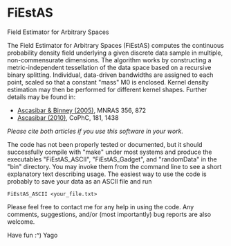 # FiEstAS
Field Estimator for Arbitrary Spaces

The Field Estimator for Arbitrary Spaces (FiEstAS) computes the continuous probability density field underlying a given discrete data sample in multiple, non-commensurate dimensions.
The algorithm works by constructing a metric-independent tessellation of the data space based on a recursive binary splitting. Individual, data-driven bandwidths are assigned to each point, scaled so that a constant "mass" M0 is enclosed.
Kernel density estimation may then be performed for different kernel shapes.
Further details may be found in:

- [Ascasibar & Binney (2005)](https://ui.adsabs.harvard.edu/abs/2005MNRAS.356..872A/abstract), MNRAS 356, 872
- [Ascasibar (2010)](https://ui.adsabs.harvard.edu/abs/2010CoPhC.181.1438A/abstract), CoPhC, 181, 1438

*Please cite both articles if you use this software in your work.*

The code has not been properly tested or documented, but it should successfully compile with "make" under most systems and produce the executables "FiEstAS_ASCII", "FiEstAS_Gadget", and "randomData" in the "bin" directory. You may invoke them from the command line to see a short explanatory text describing usage. The easiest way to use the code is probably to save your data as an ASCII file and run

`FiEstAS_ASCII <your_file.txt>`

Please feel free to contact me for any help in using the code.
Any comments, suggestions, and/or (most importantly) bug reports are also welcome.

 Have fun :^)
  Yago

